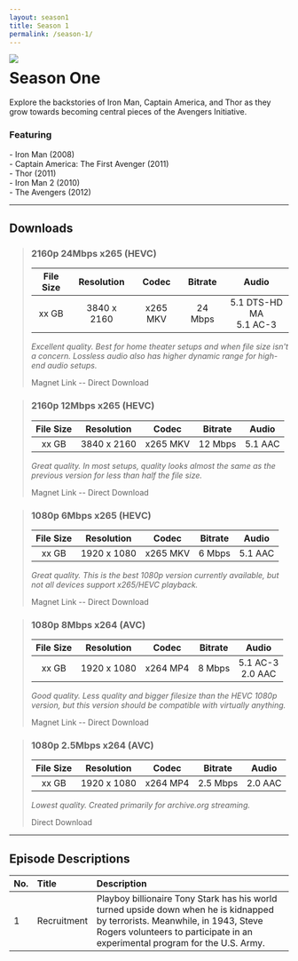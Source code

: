 ```yaml
---
layout: season1
title: Season 1
permalink: /season-1/
---
```


<img src="../assets/images/seasonOne_450px.jpg" style="float: left; padding: 0px 30px 0px 0px;" />

# Season One

Explore the backstories of Iron Man, Captain America, and Thor as they grow towards becoming central pieces of the Avengers Initiative.

### Featuring

<p>
 - Iron Man (2008)<br />
 - Captain America: The First Avenger (2011)<br />
 - Thor (2011)<br />
 - Iron Man 2 (2010)<br />
 - The Avengers (2012)
</p>
<p style="clear: both;"></p>

* * *

## Downloads

> ### 2160p 24Mbps x265 (HEVC)
> 
> | **File Size** | **Resolution** | **Codec** | **Bitrate** | **Audio** |
> | :---: | :---: | :---: | :---: | :---: |
> | xx GB | 3840 x 2160 | x265 MKV | 24 Mbps | 5.1 DTS-HD MA <br /> 5.1 AC-3 |
> 
> *Excellent quality. Best for home theater setups and when file size isn't a concern. Lossless audio also has higher dynamic range for high-end audio setups.*
> 
> Magnet Link -- Direct Download

> ### 2160p 12Mbps x265 (HEVC)
> 
> | **File Size** | **Resolution** | **Codec** | **Bitrate** | **Audio** |
> | :---: | :---: | :---: | :---: | :---: |
> | xx GB | 3840 x 2160 | x265 MKV | 12 Mbps | 5.1 AAC |
>
> *Great quality. In most setups, quality looks almost the same as the previous version for less than half the file size.*
> 
> Magnet Link -- Direct Download

> ### 1080p 6Mbps x265 (HEVC)
>
> | **File Size** | **Resolution** | **Codec** | **Bitrate** | **Audio** |
> | :---: | :---: | :---: | :---: | :---: |
> | xx GB | 1920 x 1080 | x265 MKV | 6 Mbps | 5.1 AAC |
>
> *Great quality. This is the best 1080p version currently available, but not all devices support x265/HEVC playback.*
>
> Magnet Link -- Direct Download

> ### 1080p 8Mbps x264 (AVC)
>
> | **File Size** | **Resolution** | **Codec** | **Bitrate** | **Audio** |
> | :---: | :---: | :---: | :---: | :---: |
> | xx GB | 1920 x 1080 | x264 MP4 | 8 Mbps | 5.1 AC-3 <br /> 2.0 AAC |
>
> *Good quality. Less quality and bigger filesize than the HEVC 1080p version, but this version should be compatible with virtually anything.*
>
> Magnet Link -- Direct Download

> ### 1080p 2.5Mbps x264 (AVC)
>
> | **File Size** | **Resolution** | **Codec** | **Bitrate** | **Audio** |
> | :---: | :---: | :---: | :---: | :---: |
> | xx GB | 1920 x 1080 | x264 MP4 | 2.5 Mbps | 2.0 AAC |
>
> *Lowest quality. Created primarily for archive.org streaming.*
>
> Direct Download

* * *

## Episode Descriptions

| **No.** | **Title** | **Description** |
| --- | :--- | :--- |
| 1 | Recruitment | Playboy billionaire Tony Stark has his world turned upside down when he is kidnapped by terrorists. Meanwhile, in 1943, Steve Rogers volunteers to participate in an experimental program for the U.S. Army. |
